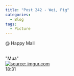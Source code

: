 ```yaml
---
title: "Post 242 - Wei, Pig"
categories:
  - Blog
tags:
  - Picture
---
```


@ Happy Mall

<br/>
"Mua"
<br/>
<a href="https://imgur.com/xXlKlVM"><img src="https://i.imgur.com/xXlKlVM.jpg" title="source: imgur.com" /></a>

<br/>
18:31

<script src="https://utteranc.es/client.js"
        repo="serendipityinlife/serendipityinlife.github.io"
        issue-term="pathname"
        theme="github-light"
        crossorigin="anonymous"
        async>
</script>
